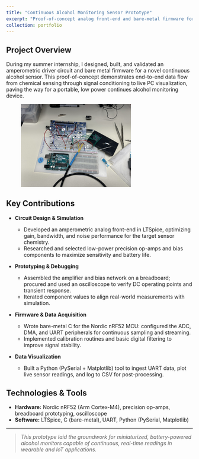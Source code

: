 ```yaml
---
title: "Continuous Alcohol Monitoring Sensor Prototype"
excerpt: "Proof-of-concept analog front-end and bare-metal firmware for an in-house continuous alcohol sensor, enabling real-time data acquisition and visualization.<br/><img src='/images/sensor_drive_circuit.png'>"
collection: portfolio
---
```



## Project Overview
During my summer internship, I designed, built, and validated an amperometric driver circuit and bare metal firmware for a novel continuous alcohol sensor. This proof-of-concept demonstrates end-to-end data flow from chemical sensing through signal conditioning to live PC visualization, paving the way for a portable, low power continues alcohol monitoring device.
<figure>
  <img src='/images/sensor_drive_circuit.png' style="width: 70%; max-width: 600px; height: auto;">
</figure>


## Key Contributions
- **Circuit Design & Simulation**
  - Developed an amperometric analog front-end in LTSpice, optimizing gain, bandwidth, and noise performance for the target sensor chemistry.
  - Researched and selected low-power precision op-amps and bias components to maximize sensitivity and battery life.

- **Prototyping & Debugging**
  - Assembled the amplifier and bias network on a breadboard; procured and used an oscilloscope to verify DC operating points and transient response.
  - Iterated component values to align real-world measurements with simulation.

- **Firmware & Data Acquisition**
  - Wrote bare-metal C for the Nordic nRF52 MCU: configured the ADC, DMA, and UART peripherals for continuous sampling and streaming.
  - Implemented calibration routines and basic digital filtering to improve signal stability.

- **Data Visualization**
  - Built a Python (PySerial + Matplotlib) tool to ingest UART data, plot live sensor readings, and log to CSV for post-processing.

## Technologies & Tools
- **Hardware:** Nordic nRF52 (Arm Cortex-M4), precision op-amps, breadboard prototyping, oscilloscope
- **Software:** LTSpice, C (bare-metal), UART, Python (PySerial, Matplotlib)

---

> _This prototype laid the groundwork for miniaturized, battery-powered alcohol monitors capable of continuous, real-time readings in wearable and IoT applications._
